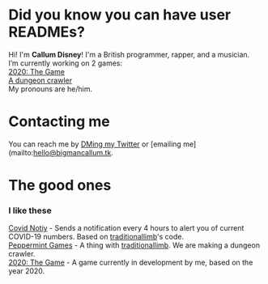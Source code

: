 # Did you know you can have user READMEs?

Hi! I'm **Callum Disney**! I'm a British programmer, rapper, and a musician.
<br>
I’m currently working on 2 games:
<br>
[2020: The Game](https://github.com/callumdisney/2020-the-game)
<br>
[A dungeon crawler](https://github.com/peppermintgames69/dungeon-crawler)
<br>
My pronouns are he/him.
<br>
# Contacting me
You can reach me by [DMing my Twitter](https://twitter.com/CallumDisney) or [emailing me](mailto:hello@bigmancallum.tk.
<br>
# The good ones
### I like these
[Covid Notiy](https://github.com/callumdisney/covid-notify) - Sends a notification every 4 hours to alert you of current COVID-19 numbers. Based on [traditionallimb](https://github.com/traditionallimb)'s code.
<br>
[Peppermint Games](https://github.com/peppermintgames69) - A thing with [traditionallimb](https://github.com/traditionallimb). We are making a dungeon crawler.
<br>
[2020: The Game](https://github.com/callumdisney/2020-the-game) - A game currently in development by me, based on the year 2020.
